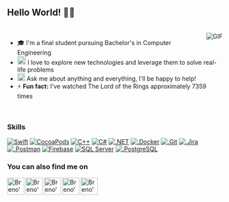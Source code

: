 ## Hello World! 👋🏻
<br/>
<img align="right" alt="GIF" src="https://media.giphy.com/media/MC6eSuC3yypCU/giphy.gif" />


 - 🎓 I'm a final student pursuing Bachelor's in Computer Engineering
- <img src="https://github.com/Shiv-sharma-111/Shiv-sharma-111/blob/master/Assets/PC.gif" width="20"/> I love to explore new technologies and leverage them to solve real-life problems 
- <img src="https://github.com/Shiv-sharma-111/Shiv-sharma-111/blob/master/Assets/Rocket.gif" width="18"> Ask me about anything and everything, I'll be happy to help!
- ⚡ **Fun fact:** I've watched The Lord of the Rings approximately 7359 times

<br>

### Skills
[![Swift](https://img.shields.io/badge/Swift-FA7343?style=for-the-badge&logo=swift&logoColor=white)](https://github.com/brenonsc)
[![CocoaPods](https://img.shields.io/badge/cocoapods-FA2A02?style=for-the-badge&logo=cocoapods&logoColor=white)](https://github.com/brenonsc)
[![C++](https://img.shields.io/badge/C%2B%2B-00599C?style=for-the-badge&logo=c%2B%2B&logoColor=white)](https://github.com/brenonsc)
[![C#](https://img.shields.io/badge/C%23-239120?style=for-the-badge&logo=c-sharp&logoColor=white)](https://github.com/brenonsc)
[![.NET](https://img.shields.io/badge/.NET-512BD4?style=for-the-badge&logo=dotnet&logoColor=white)](https://github.com/brenonsc)
[![.Docker](https://img.shields.io/badge/Docker-2CA5E0?style=for-the-badge&logo=docker&logoColor=white)](https://github.com/brenonsc)
[![.Git](https://img.shields.io/badge/GIT-E44C30?style=for-the-badge&logo=git&logoColor=white)](https://github.com/brenonsc)
[![.Jira](https://img.shields.io/badge/Jira-0052CC?style=for-the-badge&logo=Jira&logoColor=white)](https://github.com/brenonsc)
[![.Postman](https://img.shields.io/badge/Postman-FF6C37?style=for-the-badge&logo=Postman&logoColor=white)](https://github.com/brenonsc)
[![Firebase](https://img.shields.io/badge/firebase-ffca28?style=for-the-badge&logo=firebase&logoColor=black)](https://github.com/brenonsc)
[![SQL Server](https://img.shields.io/badge/Microsoft_SQL_Server-CC2927?style=for-the-badge&logo=microsoft-sql-server&logoColor=white)](https://github.com/brenonsc)
[![.PostgreSQL](https://img.shields.io/badge/PostgreSQL-316192?style=for-the-badge&logo=postgresql&logoColor=white)](https://github.com/brenonsc)


### You can also find me on 
<a href="https://www.facebook.com/brenohenrique.nascimento">
  <img align="left" alt="Breno's Facebook" width="40px" src="https://camo.githubusercontent.com/8f245234577766478eaf3ee72b0615e99bb9ef3eaa56e1c37f75692811181d5c/68747470733a2f2f6564656e742e6769746875622e696f2f537570657254696e7949636f6e732f696d616765732f7376672f66616365626f6f6b2e737667" />
</a>

<a href="https://instagram.com/breno_nsc">
  <img align="left" alt="Breno's Instagram" width="40px" src="https://camo.githubusercontent.com/c9dacf0f25a1489fdbc6c0d2b41cda58b77fa210a13a886d6f99e027adfbd358/68747470733a2f2f6564656e742e6769746875622e696f2f537570657254696e7949636f6e732f696d616765732f7376672f696e7374616772616d2e737667" />
</a>

<a href="https://www.linkedin.com/in/breno-henrique-barticciotto-nascimento-842363190/">
  <img align="left" alt="Breno's Linkedin" width="40px" src="https://camo.githubusercontent.com/c8a9c5b414cd812ad6a97a46c29af67239ddaeae08c41724ff7d945fb4c047e5/68747470733a2f2f6564656e742e6769746875622e696f2f537570657254696e7949636f6e732f696d616765732f7376672f6c696e6b6564696e2e737667" />
</a>

<a href="https://twitter.com/breno_nsc">
  <img align="left" alt="Breno's Twitter" width="40px" src="https://camo.githubusercontent.com/35b0b8bfbd8840f35607fb56ad0a139047fd5d6e09ceb060c5c6f0a5abd1044c/68747470733a2f2f6564656e742e6769746875622e696f2f537570657254696e7949636f6e732f696d616765732f7376672f747769747465722e737667" />
</a>

<a href="mailto:brenonsc@gmail.com">
  <img align="left" alt="Breno's Email" width="40px" src="https://camo.githubusercontent.com/0f3aa1f457bb92fbd2411761262ce1fb0f766ed74a4f4289bfc4a0b6024335d6/68747470733a2f2f6564656e742e6769746875622e696f2f537570657254696e7949636f6e732f696d616765732f7376672f656d61696c2e737667" />
</a>

<br />
<br/>
